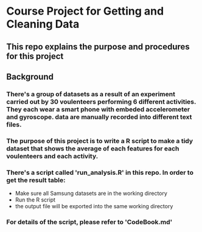 # Course Project for Getting and Cleaning Data

## This repo explains the purpose and procedures for this project

## Background

### There's a group of datasets as a result of an experiment carried out by 30 voulenteers performing 6 different activities. They each wear a smart phone with embeded accelerometer and gyroscope. data are manually recorded into different text files. 

### The purpose of this project is to write a R script to make a tidy dataset that shows the average of each features for each voulenteers and each activity.

### There's a script called 'run_analysis.R' in this repo. In order to get the result table:

* Make sure all Samsung datasets are in the working directory
* Run the R script
* the output file will be exported into the same working directory

### For details of the script, please refer to 'CodeBook.md'
